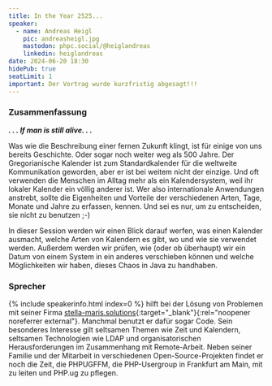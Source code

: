 ```yaml
---
title: In the Year 2525...
speaker:
  - name: Andreas Heigl
    pic: andreasheigl.jpg
    mastodon: phpc.social/@heiglandreas
    linkedin: heiglandreas
date: 2024-06-20 18:30
hidePub: true
seatLimit: 1
important: Der Vortrag wurde kurzfristig abgesagt!!!
---
```


### Zusammenfassung

**_. . . If man is still alive. . ._**

Was wie die Beschreibung einer fernen Zukunft klingt, ist für einige von uns bereits Geschichte. Oder sogar noch weiter weg als 500 Jahre. Der Gregorianische Kalender ist zum Standardkalender für die weltweite Kommunikation geworden, aber er ist bei weitem nicht der einzige. Und oft verwenden die Menschen im Alltag mehr als ein Kalendersystem, weil ihr lokaler Kalender ein völlig anderer ist. Wer also internationale Anwendungen anstrebt, sollte die Eigenheiten und Vorteile der verschiedenen Arten, Tage, Monate und Jahre zu erfassen, kennen. Und sei es nur, um zu entscheiden, sie nicht zu benutzen ;-)

In dieser Session werden wir einen Blick darauf werfen, was einen Kalender ausmacht, welche Arten von Kalendern es gibt, wo und wie sie verwendet werden. Außerdem werden wir prüfen, wie (oder ob überhaupt) wir ein Datum von einem System in ein anderes verschieben können und welche Möglichkeiten wir haben, dieses Chaos in Java zu handhaben.

### Sprecher

{% include speakerinfo.html index=0 %} hilft bei der Lösung von Problemen mit seiner Firma [stella-maris.solutions](https://stella-maris.solutions){:target="_blank"}{:rel="noopener noreferrer external"}. Manchmal benutzt er dafür sogar Code. Sein besonderes Interesse gilt seltsamen Themen wie Zeit und Kalendern, seltsamen Technologien wie LDAP und organisatorischen Herausforderungen im Zusammenhang mit Remote-Arbeit. Neben seiner Familie und der Mitarbeit in verschiedenen Open-Source-Projekten findet er noch die Zeit, die PHPUGFFM, die PHP-Usergroup in Frankfurt am Main, mit zu leiten und PHP.ug zu pflegen.
